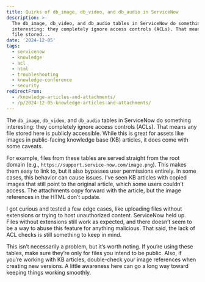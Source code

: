 ```yaml
---
title: Quirks of db_image, db_video, and db_audio in ServiceNow
description: >-
  The db_image, db_video, and db_audio tables in ServiceNow do something
  interesting: they completely ignore access controls (ACLs). That means any
  file stored...
date: '2024-12-05'
tags:
  - servicenow
  - knowledge
  - acl
  - html
  - troubleshooting
  - knowledge-conference
  - security
redirectFrom:
  - /knowledge-articles-and-attachments/
  - /p/2024-12-05-knowledge-articles-and-attachments/
---
```


The `db_image`, `db_video`, and `db_audio` tables in ServiceNow do something interesting: they completely ignore access controls (ACLs). That means any file stored here is publicly accessible. While this is great for assets like images in public-facing knowledge base (KB) articles, it does come with some caveats.

For example, files from these tables are served straight from the root domain (e.g., `https://support.service-now.com/image.png`). This makes them easy to link to, but it also bypasses user permissions entirely. In some cases, this behavior can cause issues. I’ve seen KB articles with copied images that still point to the original article, which some users couldn’t access. The attachments copy forward with the article, but the image references in the HTML don’t update.

I got curious and tested a few edge cases, like uploading files without extensions or trying to host unauthorized content. ServiceNow held up.  Files without extensions still work as expected, and there doesn’t seem to be a way to abuse this feature for anything malicious. That said, the lack of ACL checks is still something to keep in mind.

This isn’t necessarily a problem, but it’s worth noting. If you’re using these tables, make sure they’re only for files you intend to be public. Also, if you’re working with KB articles, double-check your image references when creating new versions. A little awareness here can go a long way toward keeping things working smoothly.